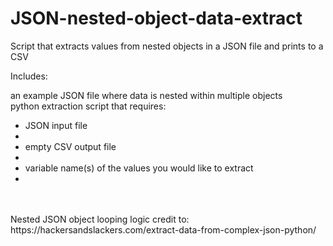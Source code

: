 # JSON-nested-object-data-extract
Script that extracts values from nested objects in a JSON file and prints to a CSV

Includes:

an example JSON file where data is nested within multiple objects <br>
python extraction script that requires:
<ul>
    <li>JSON input file<li>
    <li>empty CSV output file<li>
    <li>variable name(s) of the values you would like to extract<li>
</ul>
<br><br>
Nested JSON object looping logic credit to: https://hackersandslackers.com/extract-data-from-complex-json-python/
